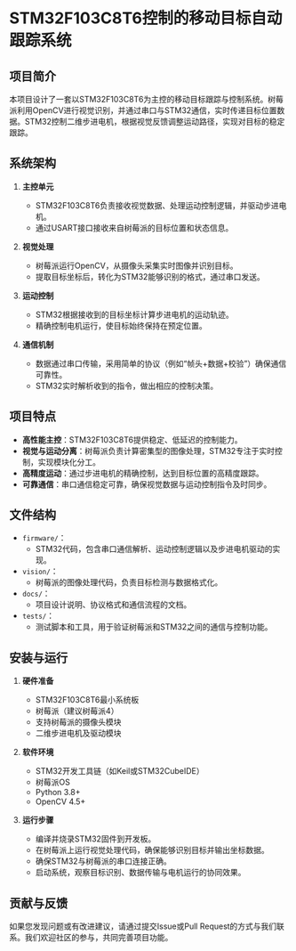 
# STM32F103C8T6控制的移动目标自动跟踪系统

## 项目简介

本项目设计了一套以STM32F103C8T6为主控的移动目标跟踪与控制系统。树莓派利用OpenCV进行视觉识别，并通过串口与STM32通信，实时传递目标位置数据。STM32控制二维步进电机，根据视觉反馈调整运动路径，实现对目标的稳定跟踪。

## 系统架构

1. **主控单元**  
   - STM32F103C8T6负责接收视觉数据、处理运动控制逻辑，并驱动步进电机。  
   - 通过USART接口接收来自树莓派的目标位置和状态信息。

2. **视觉处理**  
   - 树莓派运行OpenCV，从摄像头采集实时图像并识别目标。  
   - 提取目标坐标后，转化为STM32能够识别的格式，通过串口发送。

3. **运动控制**  
   - STM32根据接收到的目标坐标计算步进电机的运动轨迹。  
   - 精确控制电机运行，使目标始终保持在预定位置。

4. **通信机制**  
   - 数据通过串口传输，采用简单的协议（例如“帧头+数据+校验”）确保通信可靠性。  
   - STM32实时解析收到的指令，做出相应的控制决策。

## 项目特点

- **高性能主控**：STM32F103C8T6提供稳定、低延迟的控制能力。  
- **视觉与运动分离**：树莓派负责计算密集型的图像处理，STM32专注于实时控制，实现模块化分工。  
- **高精度运动**：通过步进电机的精确控制，达到目标位置的高精度跟踪。  
- **可靠通信**：串口通信稳定可靠，确保视觉数据与运动控制指令及时同步。

## 文件结构

- `firmware/`：  
  - STM32代码，包含串口通信解析、运动控制逻辑以及步进电机驱动的实现。  
- `vision/`：  
  - 树莓派的图像处理代码，负责目标检测与数据格式化。  
- `docs/`：  
  - 项目设计说明、协议格式和通信流程的文档。  
- `tests/`：  
  - 测试脚本和工具，用于验证树莓派和STM32之间的通信与控制功能。

## 安装与运行

1. **硬件准备**  
   - STM32F103C8T6最小系统板  
   - 树莓派（建议树莓派4）  
   - 支持树莓派的摄像头模块  
   - 二维步进电机及驱动模块

2. **软件环境**  
   - STM32开发工具链（如Keil或STM32CubeIDE）  
   - 树莓派OS  
   - Python 3.8+  
   - OpenCV 4.5+

3. **运行步骤**  
   - 编译并烧录STM32固件到开发板。  
   - 在树莓派上运行视觉处理代码，确保能够识别目标并输出坐标数据。  
   - 确保STM32与树莓派的串口连接正确。  
   - 启动系统，观察目标识别、数据传输与电机运行的协同效果。

## 贡献与反馈

如果您发现问题或有改进建议，请通过提交Issue或Pull Request的方式与我们联系。我们欢迎社区的参与，共同完善项目功能。
